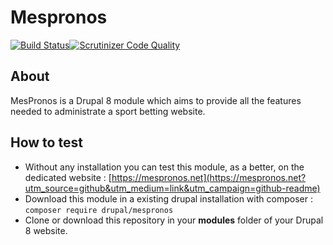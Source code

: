 Mespronos
=========

[![Build Status](https://travis-ci.org/mespronos/mespronos.svg)](https://travis-ci.org/mespronos/mespronos)[![Scrutinizer Code Quality](https://scrutinizer-ci.com/g/mespronos/mespronos/badges/quality-score.png?b=8.x-1.x)](https://scrutinizer-ci.com/g/mespronos/mespronos/?branch=8.x-1.x)

## About

MesPronos is a Drupal 8 module which aims to provide all the features needed to administrate a sport betting website.

## How to test

  - Without any installation you can test this module, as a better, on the dedicated website : [https://mespronos.net](https://mespronos.net?utm_source=github&utm_medium=link&utm_campaign=github-readme)
  - Download this module in a existing drupal installation with composer : `composer require drupal/mespronos`
  - Clone or download this repository in your **modules** folder of your Drupal 8 website.
